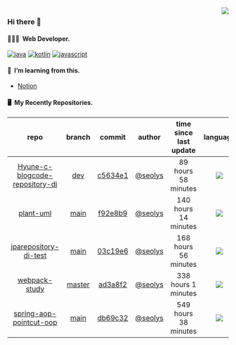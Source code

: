 <img align="right" src="https://github-readme-stats.vercel.app/api?username=seolys&show_icons=true&hide_title=true" />

### Hi there 👋

#### 🧑🏻‍💻&nbsp;&nbsp;Web Developer.


[![java](http://img.shields.io/badge/-java-black?style=flat-square&logo=)](#)
[![kotlin](http://img.shields.io/badge/-kotlin-gray?style=flat-square&logo=)](#)
[![javascript](http://img.shields.io/badge/-javascript-darkgray?style=flat-square&logo=)](#)

<!--
**seolys/seolys** is a ✨ _special_ ✨ repository because its `README.md` (this file) appears on your GitHub profile.

Here are some ideas to get you started:

- 🔭 I’m currently working on ...
- 🌱 I’m currently learning ...
- 👯 I’m looking to collaborate on ...
- 🤔 I’m looking for help with ...
- 💬 Ask me about ...
- 📫 How to reach me: ...
- 😄 Pronouns: ...
- ⚡ Fun fact: ...
-->

#### 🌱&nbsp;&nbsp;I’m learning from this.
- [Notion](https://seolnavy.notion.site/Home-f9b0154d1c6d4b6ba008ef6e4f65e709)
<!--
- [inflearn](https://github.com/seolys/TIL/blob/master/inflearn/inflearn.md)
- [book](https://github.com/seolys/TIL/blob/master/book/book.md)
- [youtube](https://github.com/seolys/TIL/blob/master/youtube/youtube.md)
-->
#### 🖥&nbsp;&nbsp;My Recently Repositories.

| repo | branch | commit | author | time since last update | language |
|:---:|:---:|:---:|:---:|:---:|:---:|
| [Hyune-c-blogcode-repository-di](https://github.com/seolys/Hyune-c-blogcode-repository-di) | [dev](https://github.com/seolys/Hyune-c-blogcode-repository-di/tree/dev) |[c5634e1](https://github.com/seolys/Hyune-c-blogcode-repository-di/commit/c5634e1b3d5f902c6365fb797f98ad808f85b84e) | [@seolys](https://github.com/seolys) |89 hours 58 minutes | ![](https://img.shields.io/badge/language-Java-default.svg?style=flat-square)|
| [plant-uml](https://github.com/seolys/plant-uml) | [main](https://github.com/seolys/plant-uml/tree/main) |[f92e8b9](https://github.com/seolys/plant-uml/commit/f92e8b95b64778b9e9488c18a1e58446da4adcc2) | [@seolys](https://github.com/seolys) |140 hours 14 minutes | ![](https://img.shields.io/badge/language-unknown-default.svg?style=flat-square)|
| [jparepository-di-test](https://github.com/seolys/jparepository-di-test) | [main](https://github.com/seolys/jparepository-di-test/tree/main) |[03c19e6](https://github.com/seolys/jparepository-di-test/commit/03c19e67864dcadcce4fe9d16c0b686133c63fbc) | [@seolys](https://github.com/seolys) |168 hours 56 minutes | ![](https://img.shields.io/badge/language-Java-default.svg?style=flat-square)|
| [webpack-study](https://github.com/seolys/webpack-study) | [master](https://github.com/seolys/webpack-study/tree/master) |[ad3a8f2](https://github.com/seolys/webpack-study/commit/ad3a8f286d9f6a7f3e39e6e5e2a251d552ace823) | [@seolys](https://github.com/seolys) |338 hours 1 minutes | ![](https://img.shields.io/badge/language-JavaScript-default.svg?style=flat-square)|
| [spring-aop-pointcut-oop](https://github.com/seolys/spring-aop-pointcut-oop) | [main](https://github.com/seolys/spring-aop-pointcut-oop/tree/main) |[db69c32](https://github.com/seolys/spring-aop-pointcut-oop/commit/db69c32587563254527cc20d4d37a7ee561858d9) | [@seolys](https://github.com/seolys) |549 hours 38 minutes | ![](https://img.shields.io/badge/language-Java-default.svg?style=flat-square)|


<!--
[![Tech Blog Badge](http://img.shields.io/badge/-Tech%20blog-black?style=flat-square&logo=github&link=https://zzsza.github.io/)](https://zzsza.github.io/) 
[![Linkedin Badge](https://img.shields.io/badge/-LinkedIn-blue?style=flat-square&logo=Linkedin&logoColor=white&link=https://www.linkedin.com/in/seong-yun-byeon-8183a8113/)](https://www.linkedin.com/in/seong-yun-byeon-8183a8113/) 
[![Youtube Badge](https://img.shields.io/badge/Youtube-ff0000?style=flat-square&logo=youtube&link=https://www.youtube.com/c/kyleschool)](https://www.youtube.com/c/kyleschool) 
[![Facebook Badge](https://img.shields.io/badge/-Facebook-1877f2?style=flat-square&logo=facebook&logoColor=white&link=https://www.facebook.com/zzsza)](https://www.facebook.com/zzsza) 
[![Instagram Badge](https://img.shields.io/badge/-Instagram-dd2a7b?style=flat-square&logo=instagram&logoColor=white&link=https://www.instagram.com/data.scientist/)](https://www.instagram.com/data.scientist/) 
[![Gmail Badge](https://img.shields.io/badge/-Gmail-d14836?style=flat-square&logo=Gmail&logoColor=white&link=mailto:snugyun01@gmail.com)](mailto:snugyun01@gmail.com)
-->
